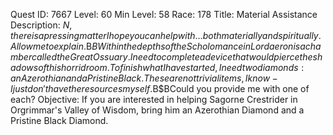 Quest ID: 7667
Level: 60
Min Level: 58
Race: 178
Title: Material Assistance
Description: $N, there is a pressing matter I hope you can help with... both materially and spiritually.Allow me to explain.$B$BWithin the depths of the Scholomance in Lordaeron is a chamber called the Great Ossuary.I need to complete a device that would pierce the shadows of this horrid room.To finish what I have started, I need two diamonds: an Azerothian and a Pristine Black.These are not trivial items, I know - I just don't have the resources myself.$B$BCould you provide me with one of each?
Objective: If you are interested in helping Sagorne Crestrider in Orgrimmar's Valley of Wisdom, bring him an Azerothian Diamond and a Pristine Black Diamond.
